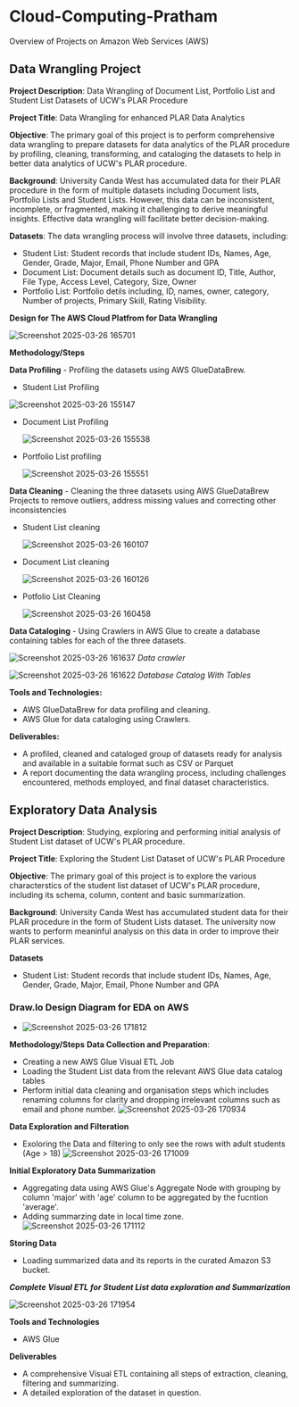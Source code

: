 # Cloud-Computing-Pratham
Overview of Projects on Amazon Web Services (AWS)
## Data Wrangling Project

**Project Description**: Data Wrangling of Document List, Portfolio List and Student List Datasets of UCW's PLAR Procedure

**Project Title**: Data Wrangling for enhanced PLAR Data Analytics

**Objective**: The primary goal of this project is to perform comprehensive data wrangling to prepare datasets for data analytics of the PLAR procedure by profiling, cleaning, transforming, and cataloging the datasets to help in better data analytics of UCW's PLAR procedure.

**Background**: University Canda West has accumulated data for their PLAR procedure in the form of multiple datasets including Document lists, Portfolio Lists and Student Lists. However, this data can be inconsistent, incomplete, or fragmented, making it challenging to derive meaningful insights. Effective data wrangling will facilitate better decision-making.

**Datasets**: The data wrangling process will involve three datasets, including:
- Student List: Student records that include student IDs, Names, Age, Gender, Grade, Major, Email, Phone Number and GPA
- Document List: Document details such as document ID, Title, Author, File Type, Access Level, Category, Size, Owner
- Portfolio List: Portfolio detils including, ID, names, owner, category, Number of projects, Primary Skill, Rating Visibility.

**Design for The AWS Cloud Platfrom for Data Wrangling**

![Screenshot 2025-03-26 165701](https://github.com/user-attachments/assets/84fea2be-8200-43c6-a0a1-896243166eeb)


**Methodology/Steps** 

**Data Profiling** - Profiling the datasets using AWS GlueDataBrew.
- Student List Profiling
  
![Screenshot 2025-03-26 155147](https://github.com/user-attachments/assets/2e0ca53b-12c0-42ef-a25f-f9f211f565cb)

- Document List Profiling
  
  ![Screenshot 2025-03-26 155538](https://github.com/user-attachments/assets/1a8199af-d6d9-411c-8dd8-2a0522e251f3)
  
- Portfolio List profiling
  
  ![Screenshot 2025-03-26 155551](https://github.com/user-attachments/assets/85506179-f372-465c-b2f2-11ebb77b1c7f)
  
**Data Cleaning** - Cleaning the three datasets using AWS GlueDataBrew Projects to remove outliers, address missing values and correcting other inconsistencies

- Student List cleaning
  
  ![Screenshot 2025-03-26 160107](https://github.com/user-attachments/assets/880a5181-1406-48f2-b96e-29dd5e68cdf8)
  
- Document List cleaning
  
  ![Screenshot 2025-03-26 160126](https://github.com/user-attachments/assets/3d758a9a-0189-4070-b115-b2cd191affcd)
  
- Potfolio List Cleaning
  
  ![Screenshot 2025-03-26 160458](https://github.com/user-attachments/assets/41389097-dffc-482b-8c15-5c0ca3c4c9a0)

**Data Cataloging** - Using Crawlers in AWS Glue to create a database containing tables for each of the three datasets.

  ![Screenshot 2025-03-26 161637](https://github.com/user-attachments/assets/d3e72582-a004-4c98-bb1d-ec28079c45a7) *Data crawler*

  ![Screenshot 2025-03-26 161622](https://github.com/user-attachments/assets/ee346993-8c32-4ec0-9bf5-bb88f24d8456) *Database Catalog With Tables*

  
**Tools and Technologies:**
- AWS GlueDataBrew for data profiling and cleaning.
- AWS Glue for data cataloging using Crawlers.

**Deliverables:**
- A profiled, cleaned and cataloged group of datasets ready for analysis and available in a suitable format such as CSV or Parquet
- A report documenting the data wrangling process, including challenges encountered, methods employed, and final dataset characteristics.



## Exploratory Data Analysis

**Project Description**: Studying, exploring and performing initial analysis of Student List dataset of UCW's PLAR procedure.

**Project Title**: Exploring the Student List Dataset of UCW's PLAR Procedure

**Objective**: The primary goal of this project is to explore the various characterstics of the student list dataset of UCW's PLAR procedure, including its schema, column, content and basic summarization. 

**Background**: University Canda West has accumulated student data for their PLAR procedure in the form of Student Lists dataset. The university now wants to perform meaninful analysis on this data in order to improve their PLAR services. 

**Datasets**
- Student List: Student records that include student IDs, Names, Age, Gender, Grade, Major, Email, Phone Number and GPA


### Draw.Io Design Diagram for EDA on AWS

- ![Screenshot 2025-03-26 171812](https://github.com/user-attachments/assets/28c1527f-6ec4-4d72-8ddd-09a3dfc1745b)



**Methodology/Steps**
**Data Collection and Preparation**:
- Creating a new AWS Glue Visual ETL Job
- Loading the Student List data from the relevant AWS Glue data catalog tables
- Perform initial data cleaning and organisation steps which includes renaming columns for clarity and dropping irrelevant columns such as email and phone number.
![Screenshot 2025-03-26 170934](https://github.com/user-attachments/assets/536cc1a6-678f-4dd1-80bf-75a97f669111)


**Data Exploration and Filteration**
- Exoloring the Data and filtering to only see the rows with adult students (Age > 18)
  ![Screenshot 2025-03-26 171009](https://github.com/user-attachments/assets/c1e9cea9-154d-4d1b-b42f-580fe4c0e8cf)

  
**Initial Exploratory Data Summarization**
- Aggregating data using AWS Glue's Aggregate Node with grouping by column 'major' with 'age' column to be aggregated by the fucntion 'average'.
- Adding summarzing date in local time zone.
  ![Screenshot 2025-03-26 171112](https://github.com/user-attachments/assets/7ee47eb3-eeb5-4a32-b556-8bdeb9b321ee)

**Storing Data**
- Loading summarized data and its reports in the curated Amazon S3 bucket.



 ***Complete Visual ETL for Student List data exploration and Summarization***


![Screenshot 2025-03-26 171954](https://github.com/user-attachments/assets/5c665d56-e28e-480b-ab0f-236783c752cc)


  
**Tools and Technologies**
- AWS Glue

**Deliverables**
- A comprehensive Visual ETL containing all steps of extraction, cleaning, filtering and summarizing.
- A detailed exploration of the dataset in question.


  


